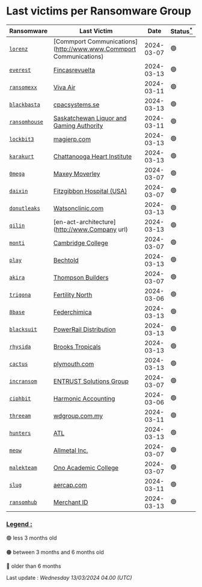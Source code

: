 
# Last victims per Ransomware Group


| Ransomware | Last Victim | Date | Status[<sup>*</sup>](lastvictimspergroup?id=-legend-) |
|---|---|---|---|
| [`lorenz`](group/lorenz) |  [Commport Communications](http://www.www.Commport Communications) |2024-03-07 |🟢|
| [`everest`](group/everest) |  [Fincasrevuelta](https://www.google.com/search?q=Fincasrevuelta) |2024-03-13 |🟢|
| [`ransomexx`](group/ransomexx) |  [Viva Air](https://www.google.com/search?q=Viva%20Air) |2024-03-11 |🟢|
| [`blackbasta`](group/blackbasta) |  [cpacsystems.se](https://www.google.com/search?q=cpacsystems.se) |2024-03-13 |🟢|
| [`ransomhouse`](group/ransomhouse) |  [Saskatchewan Liquor and Gaming Authority](http://www.www.slga.com) |2024-03-11 |🟢|
| [`lockbit3`](group/lockbit3) |  [magierp.com](https://www.google.com/search?q=magierp.com) |2024-03-13 |🟢|
| [`karakurt`](group/karakurt) |  [Chattanooga Heart Institute](https://www.google.com/search?q=Chattanooga%20Heart%20Institute) |2024-03-13 |🟢|
| [`0mega`](group/0mega) |  [Maxey Moverley](https://www.google.com/search?q=Maxey%20Moverley) |2024-03-07 |🟢|
| [`daixin`](group/daixin) |  [Fitzgibbon Hospital (USA)](http://www.www.fitzgibbon.org) |2024-03-07 |🟢|
| [`donutleaks`](group/donutleaks) |  [Watsonclinic.com](https://www.google.com/search?q=Watsonclinic.com) |2024-03-13 |🟢|
| [`qilin`](group/qilin) |  [en-act-architecture](http://www.Company url) |2024-03-13 |🟢|
| [`monti`](group/monti) |  [Cambridge College](https://www.google.com/search?q=Cambridge%20College) |2024-03-07 |🟢|
| [`play`](group/play) |  [Bechtold](http://www.www.bechtoldfenster.de) |2024-03-13 |🟢|
| [`akira`](group/akira) |  [Thompson Builders](https://www.google.com/search?q=Thompson%20Builders) |2024-03-07 |🟢|
| [`trigona`](group/trigona) |  [Fertility North](http://www.www.fertilitynorth.com.au/) |2024-03-06 |🟢|
| [`8base`](group/8base) |  [Federchimica](https://www.google.com/search?q=Federchimica) |2024-03-13 |🟢|
| [`blacksuit`](group/blacksuit) |  [PowerRail Distribution](http://www.www.epowerrail.com) |2024-03-13 |🟢|
| [`rhysida`](group/rhysida) |  [Brooks Tropicals](https://www.google.com/search?q=Brooks%20Tropicals) |2024-03-13 |🟢|
| [`cactus`](group/cactus) |  [plymouth.com](http://www.plymouth.com) |2024-03-13 |🟢|
| [`incransom`](group/incransom) |  [ENTRUST Solutions Group](https://www.google.com/search?q=ENTRUST%20Solutions%20Group) |2024-03-07 |🟢|
| [`ciphbit`](group/ciphbit) |  [Harmonic Accounting](http://www.www.harmonicteam.com) |2024-03-06 |🟢|
| [`threeam`](group/threeam) |  [wdgroup.com.my](http://www.wdgroup.com.my) |2024-03-11 |🟢|
| [`hunters`](group/hunters) |  [ATL](http://www.www.atl.com.tn) |2024-03-13 |🟢|
| [`meow`](group/meow) |  [Allmetal Inc.](https://www.google.com/search?q=Allmetal%20Inc.) |2024-03-07 |🟢|
| [`malekteam`](group/malekteam) |  [Ono Academic College](https://www.google.com/search?q=Ono%20Academic%20College) |2024-03-07 |🟢|
| [`slug`](group/slug) |  [aercap.com](https://www.google.com/search?q=aercap.com) |2024-03-11 |🟢|
| [`ransomhub`](group/ransomhub) |  [Merchant ID](http://www.merchant.id) |2024-03-13 |🟢|

### <u> Legend : </u>  

🟢  less 3 months old

🟠  between 3 months and 6 months old

🔴  older than 6 months


Last update : _Wednesday 13/03/2024 04.00 (UTC)_
